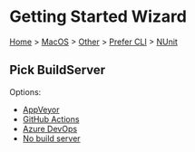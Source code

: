 # Getting Started Wizard

[Home](/docs/wiz/readme.md) > [MacOS](MacOS.md) > [Other](MacOS_Other.md) > [Prefer CLI](MacOS_Other_Cli.md) > [NUnit](MacOS_Other_Cli_NUnit.md)

## Pick BuildServer

Options:
 * [AppVeyor](MacOS_Other_Cli_NUnit_AppVeyor.md)
 * [GitHub Actions](MacOS_Other_Cli_NUnit_GitHubActions.md)
 * [Azure DevOps](MacOS_Other_Cli_NUnit_AzureDevOps.md)
 * [No build server](MacOS_Other_Cli_NUnit_None.md)
